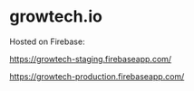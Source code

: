 # growtech.io

Hosted on Firebase:

  https://growtech-staging.firebaseapp.com/

  https://growtech-production.firebaseapp.com/
